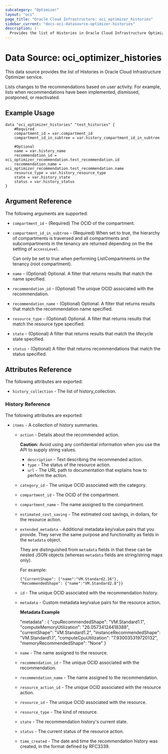```yaml
---
subcategory: "Optimizer"
layout: "oci"
page_title: "Oracle Cloud Infrastructure: oci_optimizer_histories"
sidebar_current: "docs-oci-datasource-optimizer-histories"
description: |-
  Provides the list of Histories in Oracle Cloud Infrastructure Optimizer service
---
```


# Data Source: oci_optimizer_histories
This data source provides the list of Histories in Oracle Cloud Infrastructure Optimizer service.

Lists changes to the recommendations based on user activity. 
For example, lists when recommendations have been implemented, dismissed, postponed, or reactivated.


## Example Usage

```hcl
data "oci_optimizer_histories" "test_histories" {
	#Required
	compartment_id = var.compartment_id
	compartment_id_in_subtree = var.history_compartment_id_in_subtree

	#Optional
	name = var.history_name
	recommendation_id = oci_optimizer_recommendation.test_recommendation.id
	recommendation_name = oci_optimizer_recommendation.test_recommendation.name
	resource_type = var.history_resource_type
	state = var.history_state
	status = var.history_status
}
```

## Argument Reference

The following arguments are supported:

* `compartment_id` - (Required) The OCID of the compartment.
* `compartment_id_in_subtree` - (Required) When set to true, the hierarchy of compartments is traversed and all compartments and subcompartments in the tenancy are returned depending on the the setting of `accessLevel`.

	Can only be set to true when performing ListCompartments on the tenancy (root compartment). 
* `name` - (Optional) Optional. A filter that returns results that match the name specified.
* `recommendation_id` - (Optional) The unique OCID associated with the recommendation.
* `recommendation_name` - (Optional) Optional. A filter that returns results that match the recommendation name specified.
* `resource_type` - (Optional) Optional. A filter that returns results that match the resource type specified.
* `state` - (Optional) A filter that returns results that match the lifecycle state specified. 
* `status` - (Optional) A filter that returns recommendations that match the status specified. 


## Attributes Reference

The following attributes are exported:

* `history_collection` - The list of history_collection.

### History Reference

The following attributes are exported:

* `items` - A collection of history summaries.
	* `action` - Details about the recommended action.

		**Caution:** Avoid using any confidential information when you use the API to supply string values. 
		* `description` - Text describing the recommended action.
		* `type` - The status of the resource action.
		* `url` - The URL path to documentation that explains how to perform the action.
	* `category_id` - The unique OCID associated with the category.
	* `compartment_id` - The OCID of the compartment.
	* `compartment_name` - The name assigned to the compartment.
	* `estimated_cost_saving` - The estimated cost savings, in dollars, for the resource action.
	* `extended_metadata` - Additional metadata key/value pairs that you provide.  They serve the same purpose and functionality as fields in the `metadata` object.

		They are distinguished from `metadata` fields in that these can be nested JSON objects (whereas `metadata` fields are string/string maps only).

		For example: 

		`{"CurrentShape": {"name":"VM.Standard2.16"}, "RecommendedShape": {"name":"VM.Standard2.8"}}` 
	* `id` - The unique OCID associated with the recommendation history.
	* `metadata` - Custom metadata key/value pairs for the resource action. 

		**Metadata Example**

		"metadata" : { "cpuRecommendedShape": "VM.Standard1.1", "computeMemoryUtilization": "26.05734124418388", "currentShape": "VM.Standard1.2", "instanceRecommendedShape": "VM.Standard1.1", "computeCpuUtilization": "7.930035319720132", "memoryRecommendedShape": "None" } 
	* `name` - The name assigned to the resource.
	* `recommendation_id` - The unique OCID associated with the recommendation.
	* `recommendation_name` - The name assigned to the recommendation.
	* `resource_action_id` - The unique OCID associated with the resource action.
	* `resource_id` - The unique OCID associated with the resource.
	* `resource_type` - The kind of resource.
	* `state` - The recommendation history's current state.
	* `status` - The current status of the resource action.
	* `time_created` - The date and time the recommendation history was created, in the format defined by RFC3339.

